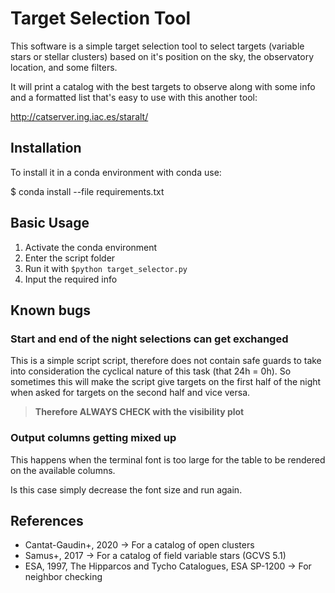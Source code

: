 # Target Selection Tool

This software is a simple target selection tool to select targets (variable
stars or stellar clusters) based on it's position on the sky, the observatory
location, and some filters. 

It will print a catalog with the best targets to observe along with some info
and a formatted list that's easy to use with this another tool:

http://catserver.ing.iac.es/staralt/

## Installation

To install it in a conda environment with conda use:

$ conda install --file requirements.txt

## Basic Usage

1. Activate the conda environment
2. Enter the script folder
3. Run it with `$python target_selector.py`
4. Input the required info

## Known bugs

### Start and end of the night selections can get exchanged

This is a simple script script, therefore does not contain safe guards to take
into consideration the cyclical nature of this task (that 24h = 0h). So
sometimes this will make the script give targets on the first half of the night
when asked for targets on the second half and vice versa.

> **Therefore ALWAYS CHECK with the visibility plot**

### Output columns getting mixed up

This happens when the terminal font is too large for the table to be rendered
on the available columns.

Is this case simply decrease the font size and run again.

## References

- Cantat-Gaudin+, 2020 -> For a catalog of open clusters
- Samus+, 2017 -> For a catalog of field variable stars (GCVS 5.1)
- ESA, 1997, The Hipparcos and Tycho Catalogues, ESA SP-1200 -> For neighbor checking

